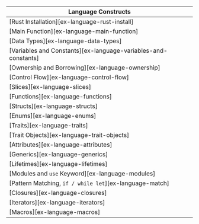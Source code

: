 | Language Constructs |
|--------|
| [Rust Installation][ex-language-rust-install] |
| [Main Function][ex-language-main-function] |
| [Data Types][ex-language-data-types] |
| [Variables and Constants][ex-language-variables-and-constants] |
| [Ownership and Borrowing][ex-language-ownership] |
| [Control Flow][ex-language-control-flow] |
| [Slices][ex-language-slices] |
| [Functions][ex-language-functions] |
| [Structs][ex-language-structs] |
| [Enums][ex-language-enums] |
| [Traits][ex-language-traits] |
| [Trait Objects][ex-language-trait-objects] |
| [Attributes][ex-language-attributes] |
| [Generics][ex-language-generics] |
| [Lifetimes][ex-language-lifetimes] |
| [Modules and `use` Keyword][ex-language-modules] |
| [Pattern Matching, `if / while let`][ex-language-match] |
| [Closures][ex-language-closures] |
| [Iterators][ex-language-iterators] |
| [Macros][ex-language-macros] |
